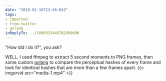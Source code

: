 ```yaml
---
date: "2019-02-16T23:48:04Z"
tags:
- imported
- from-twitter
- golang
inReplyTo: ../1096915446702489600
---
```

"How did I do it?", you ask?

WELL. I used ffmpeg to extract 5 second moments to PNG frames, then some custom [golang](/tags/golang) to compare the perceptual hashes of every frame and look for identical hashes that are more than a few frames apart. {{< imgorvid src="media-1.mp4" >}}
